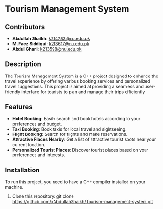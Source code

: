 # Tourism Management System

## Contributors
- **Abdullah Shaikh**: k214783@nu.edu.pk
- **M. Faez Siddiqui**: k213617@nu.edu.pk
- **Abdul Ghani**: k213598@nu.edu.pk

## Description
The Tourism Management System is a C++ project designed to enhance the travel experience by offering various booking services and personalized travel suggestions. This project is aimed at providing a seamless and user-friendly interface for tourists to plan and manage their trips efficiently.

## Features
- **Hotel Booking**: Easily search and book hotels according to your preferences and budget.
- **Taxi Booking**: Book taxis for local travel and sightseeing.
- **Flight Booking**: Search for flights and make reservations.
- **Attractive Places Nearby**: Get a list of attractive tourist spots near your current location.
- **Personalized Tourist Places**: Discover tourist places based on your preferences and interests.

## Installation
To run this project, you need to have a C++ compiler installed on your machine.

1. Clone this repository:
git clone https://github.com/xAbdullahShaikh/Tourism-management-system.git
